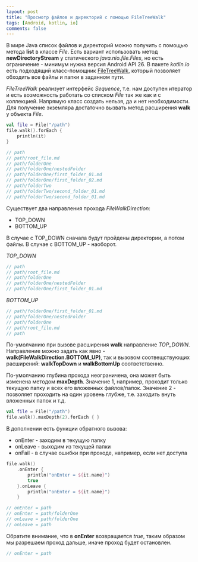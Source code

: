 ```yaml
---
layout: post
title: "Просмотр файлов и директорий с помощью FileTreeWalk"
tags: [Android, kotlin, io]
comments: false
---
```


В мире Java список файлов и директорий можно получить с помощью метода **list** в классе *File*. Есть вариант использовать метод **newDirectoryStream** 
у статического *java.nio.file.Files*, но есть ограничение - минимум нужна версия Android API 26.
В пакете *kotlin.io* есть подходящий класс-помощник [FileTreeWalk](https://kotlinlang.org/api/latest/jvm/stdlib/kotlin.io/-file-tree-walk/), который позволяет обходить все файлы и папки в заданном пути.

*FileTreeWalk* реализует интерфейс *Sequence*, т.е. нам доступен итератор и есть возможность работать со списком *File* так же как и с коллекцией.
Напрямую класс создать нельзя, да и нет необходимости. Для получение экземляра достаточно вызвать метод расширения **walk** у объекта *File*.

``` kotlin
val file = File("/path")
file.walk().forEach {
    println(it)
}

// path
// path/root_file.md
// path/folderOne
// path/folderOne/nestedFolder
// path/folderOne/first_folder_01.md
// path/folderOne/first_folder_02.md
// path/folderTwo
// path/folderTwo/second_folder_01.md
// path/folderTwo/second_folder_01.md
```

Существует два направления прохода *FileWalkDirection*:
- TOP_DOWN
- BOTTOM_UP

В случае с TOP_DOWN сначала будут пройдены директории, а потом файлы. В случае с BOTTOM_UP - наоборот.

*TOP_DOWN*
``` kotlin
// path
// path/root_file.md
// path/folderOne
// path/folderOne/nestedFolder
// path/folderOne/first_folder_01.md
```

*BOTTOM_UP*
``` kotlin
// path/folderOne/first_folder_01.md
// path/folderOne/nestedFolder
// path/folderOne
// path/root_file.md
// path
```

По-умолчанию при вызове расширения **walk** направление *TOP_DOWN*. 
Направление можно задать как явно - **walk(FileWalkDirection.BOTTOM_UP)**, так и вызовом соотвещствующих расширений: **walkTopDown** и **walkBottomUp** соответственно.

По-умолчанию глубина прохода неограничена, она может быть изменена методом **maxDepth**. 
Значение 1, например, проходит только текущую папку и всех его вложенных файлов/папок.
Значение 2 - позволяет проходить на один уровень глубже, т.е. заходить внуть вложенных папок и т.д.

``` kotlin
val file = File("/path")
file.walk().maxDepth(2).forEach { }
```

В дополнении есть функции обратного вызова: 
- onEnter - заходим в текущую папку
- onLeave - выходим из текущей папки
- onFail - в случае ошибки при проходе, например, если нет доступа


``` kotlin
file.walk()
    .onEnter {
        println("onEnter = ${it.name}")
        true
    }.onLeave {
        println("onEnter = ${it.name}")
    }

// onEnter = path
// onEnter = path/folderOne
// onLeave = path/folderOne
// onLeave = path
```

Обратите внимание, что в **onEnter** возвращается *true*, таким образом мы разрешаем проход дальше, иначе проход будет остановлен.

``` kotlin
// onEnter = path
```